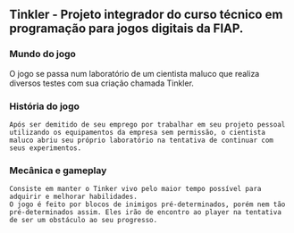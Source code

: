 ## Tinkler - Projeto integrador do curso técnico em programação para jogos digitais da FIAP.

### Mundo do jogo

  O jogo se passa num laboratório de um cientista maluco que realiza diversos testes com sua criação chamada Tinkler.
  
### História do jogo

	Após ser demitido de seu emprego por trabalhar em seu projeto pessoal utilizando os equipamentos da empresa sem permissão, o cientista maluco abriu seu próprio laboratório na tentativa de continuar com seus experimentos.
	
### Mecânica e gameplay

	Consiste em manter o Tinker vivo pelo maior tempo possível para adquirir e melhorar habilidades.
	O jogo é feito por blocos de inimigos pré-determinados, porém nem tão pré-determinados assim. Eles irão de encontro ao player na tentativa de ser um obstáculo ao seu progresso.

